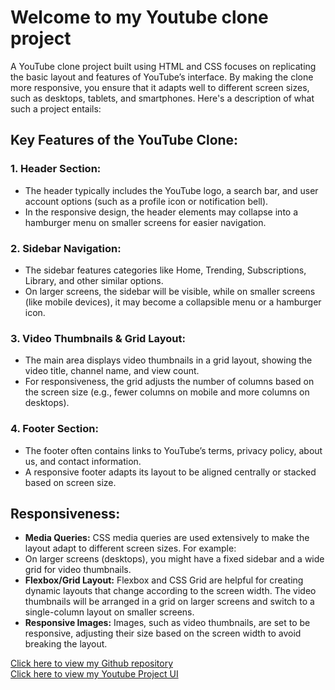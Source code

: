 # Welcome to my Youtube clone project
A YouTube clone project built using HTML and CSS focuses on replicating the basic layout and features of YouTube’s interface. By making the clone more responsive, you ensure that it adapts well to different screen sizes, such as desktops, tablets, and smartphones. Here's a description of what such a project entails:

## Key Features of the YouTube Clone:
### 1. Header Section:
 - The header typically includes the YouTube logo, a search bar, and user account options (such as a profile icon or notification bell).
 - In the responsive design, the header elements may collapse into a hamburger menu on smaller screens for easier navigation.

### 2. Sidebar Navigation:
  - The sidebar features categories like Home, Trending, Subscriptions, Library, and other similar options.
  - On larger screens, the sidebar will be visible, while on smaller screens (like mobile devices), it may become a collapsible menu or a hamburger icon.

### 3. Video Thumbnails & Grid Layout:
  - The main area displays video thumbnails in a grid layout, showing the video title, channel name, and view count.
  - For responsiveness, the grid adjusts the number of columns based on the screen size (e.g., fewer columns on mobile and more columns on desktops).

### 4. Footer Section:
  - The footer often contains links to YouTube’s terms, privacy policy, about us, and contact information.
  - A responsive footer adapts its layout to be aligned centrally or stacked based on screen size.

## Responsiveness:
 - **Media Queries:** CSS media queries are used extensively to make the layout adapt to different screen sizes. For example:
 - On larger screens (desktops), you might have a fixed sidebar and a wide grid for video thumbnails.
 - **Flexbox/Grid Layout:** Flexbox and CSS Grid are helpful for creating dynamic layouts that change according to the screen width. The video thumbnails will be arranged in a grid on larger screens and switch to a single-column layout on smaller screens.
 - **Responsive Images:** Images, such as video thumbnails, are set to be responsive, adjusting their size based on the screen width to avoid breaking the layout.

[Click here to view my Github repository](https://github.com/Karthikr32/myYoutube)     
[Click here to view my Youtube Project UI](https://karthikr32.github.io/myYoutube/)




